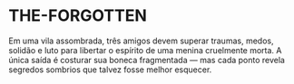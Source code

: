 # THE-FORGOTTEN
Em uma vila assombrada, três amigos devem superar traumas, medos, solidão e luto para libertar o espírito de uma menina cruelmente morta. A única saída é costurar sua boneca fragmentada — mas cada ponto revela segredos sombrios que talvez fosse melhor esquecer.

